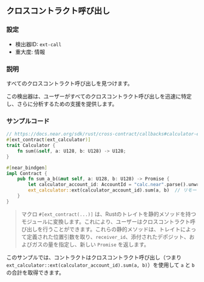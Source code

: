
## クロスコントラクト呼び出し

### 設定

* 検出器ID: `ext-call`
* 重大度: 情報

### 説明

すべてのクロスコントラクト呼び出しを見つけます。

この検出器は、ユーザーがすべてのクロスコントラクト呼び出しを迅速に特定し、さらに分析するための支援を提供します。

### サンプルコード

```rust
// https://docs.near.org/sdk/rust/cross-contract/callbacks#calculator-example
#[ext_contract(ext_calculator)]
trait Calculator {
    fn sum(&self, a: U128, b: U128) -> U128;
}

#[near_bindgen]
impl Contract {
    pub fn sum_a_b(&mut self, a: U128, b: U128) -> Promise {
        let calculator_account_id: AccountId = "calc.near".parse().unwrap();
        ext_calculator::ext(calculator_account_id).sum(a, b)  // リモートでsum(a, b)を実行
    }
}
```

> マクロ `#[ext_contract(...)]` は、Rustのトレイトを静的メソッドを持つモジュールに変換します。これにより、ユーザーはクロスコントラクト呼び出しを行うことができます。これらの静的メソッドは、トレイトによって定義された位置引数を取り、`receiver_id`、添付されたデポジット、およびガスの量を指定し、新しい `Promise` を返します。

このサンプルでは、コントラクトはクロスコントラクト呼び出し（つまり `ext_calculator::ext(calculator_account_id).sum(a, b)`）を使用して `a` と `b` の合計を取得できます。
